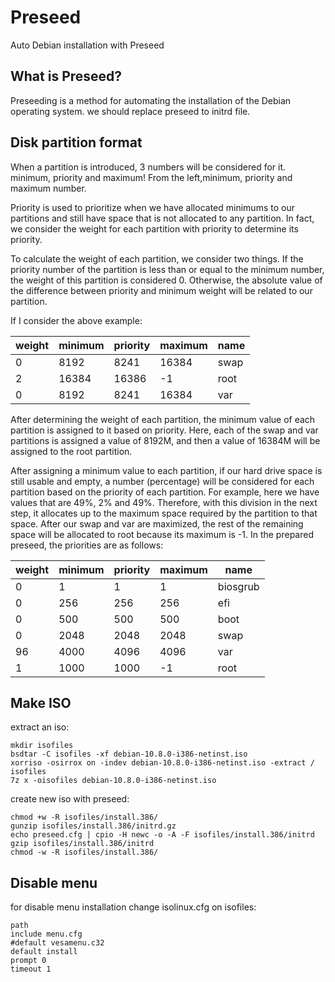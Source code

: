 # Preseed
Auto Debian installation with Preseed


## What is Preseed?
Preseeding is a method for automating the installation of the Debian operating system. we should replace preseed to initrd file.

## Disk partition format

When a partition is introduced, 3 numbers will be considered for it. minimum, priority and maximum!
From the left,minimum, priority and maximum number.

Priority is used to prioritize when we have allocated minimums to our partitions and still have space that is not allocated to any partition. In fact, we consider the weight for each partition with priority to determine its priority.

To calculate the weight of each partition, we consider two things.
If the priority number of the partition is less than or equal to the minimum number, the weight of this partition is considered 0.
Otherwise, the absolute value of the difference between priority and minimum weight will be related to our partition.

If I consider the above example:


| weight  | minimum | priority | maximum | name |
| ------------- | ------------- | ------------- | ------------- | ------------- |
| 0  | 8192  | 8241  | 16384  | swap  |
| 2  | 16384  | 16386  | -1  | root  |
| 0  | 8192  | 8241  | 16384  | var  |


After determining the weight of each partition, the minimum value of each partition is assigned to it based on priority. Here, each of the swap and var partitions is assigned a value of 8192M, and then a value of 16384M will be assigned to the root partition.

After assigning a minimum value to each partition, if our hard drive space is still usable and empty, a number (percentage) will be considered for each partition based on the priority of each partition. For example, here we have values ​​that are 49%, 2% and 49%. Therefore, with this division in the next step, it allocates up to the maximum space required by the partition to that space. After our swap and var are maximized, the rest of the remaining space will be allocated to root because its maximum is -1.
In the prepared preseed, the priorities are as follows:

| weight  | minimum | priority | maximum | name |
| ------------- | ------------- | ------------- | ------------- | ------------- |
| 0  | 1  | 1  | 1  | biosgrub  |
| 0  | 256  | 256  | 256  | efi  |
| 0  | 500  | 500  | 500  | boot  |
| 0  | 2048  | 2048  | 2048  | swap  |
| 96  | 4000  | 4096  | 4096  | var  |
| 1  | 1000  | 1000  | -1  | root  |


## Make ISO

extract an iso:

```
mkdir isofiles
bsdtar -C isofiles -xf debian-10.8.0-i386-netinst.iso
xorriso -osirrox on -indev debian-10.8.0-i386-netinst.iso -extract / isofiles
7z x -oisofiles debian-10.8.0-i386-netinst.iso
```

create new iso with preseed:

```
chmod +w -R isofiles/install.386/
gunzip isofiles/install.386/initrd.gz
echo preseed.cfg | cpio -H newc -o -A -F isofiles/install.386/initrd
gzip isofiles/install.386/initrd
chmod -w -R isofiles/install.386/

```

## Disable menu

for disable menu installation change isolinux.cfg on isofiles:


```
path
include menu.cfg
#default vesamenu.c32
default install
prompt 0
timeout 1
```
